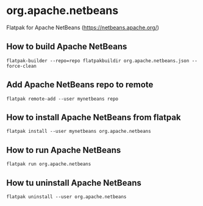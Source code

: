 # org.apache.netbeans
Flatpak for Apache NetBeans (https://netbeans.apache.org/)

## How to build Apache NetBeans

```
flatpak-builder --repo=repo flatpakbuildir org.apache.netbeans.json --force-clean
```

## Add Apache NetBeans repo to remote

```
flatpak remote-add --user mynetbeans repo
```

## How to install Apache NetBeans from flatpak

```
flatpak install --user mynetbeans org.apache.netbeans
```

## How to run Apache NetBeans

```
flatpak run org.apache.netbeans
```

## How tu uninstall Apache NetBeans

```
flatpak uninstall --user org.apache.netbeans
```
